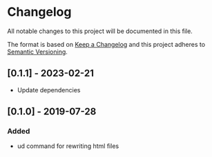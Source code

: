 # Changelog
All notable changes to this project will be documented in this file.

The format is based
on [Keep a Changelog](http://keepachangelog.com/en/1.0.0/) and this
project adheres
to [Semantic Versioning](http://semver.org/spec/v2.0.0.html).

## [0.1.1] - 2023-02-21

- Update dependencies

## [0.1.0] - 2019-07-28
### Added

- ud command for rewriting html files
